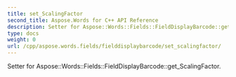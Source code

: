 ```yaml
---
title: set_ScalingFactor
second_title: Aspose.Words for C++ API Reference
description: Setter for Aspose::Words::Fields::FieldDisplayBarcode::get_ScalingFactor. 
type: docs
weight: 0
url: /cpp/aspose.words.fields/fielddisplaybarcode/set_scalingfactor/
---
```


Setter for Aspose::Words::Fields::FieldDisplayBarcode::get_ScalingFactor. 

